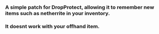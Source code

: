### A simple patch for DropProtect, allowing it to remember new items such as netherrite in your inventory.
### It doesnt work with your offhand item.
